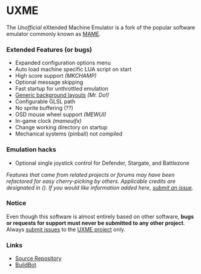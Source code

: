 # **UXME**

The *Unofficial* eXtended Machine Emulator is a fork of the popular software emulator commonly known as [MAME][mamedev].

### Extended Features (or bugs)

* Expanded configuration options menu
* Auto load machine specific LUA script on start
* High score support _(MKCHAMP)_
* Optional message skipping
* Fast startup for unthrottled emulation
* [Generic background layouts][mrdo] _(Mr. Do!)_
* Configurable GLSL path
* No sprite buffering (??)
* OSD mouse wheel support _(MEWUI)_
* In-game clock _(mameuifx)_
* Change working directory on startup
* Mechanical systems (pinball) not compiled

### Emulation hacks

* Optional single joystick control for Defender, Stargate, and Battlezone

*Features that came from related projects or forums may have been refactored for easy cherry-picking by others.*
*Applicable credits are designated in (). If you would like information added here, [submit an issue][issue].*

### Notice

Even though this software is almost entirely based on other software, **bugs or requests for support must never be submitted to any other project**. Always [submit issues][issue] to the [UXME project][repo] only.

### Links

* [Source Repository][repo]
* [BuildBot][build]

[repo]: https://github.com/h0tw1r3/uxme
[build]: https://build.zaplabs.com/bot/builders/
[issue]: https://github.com/h0tw1r3/uxme/issues
[mamedev]: http://mamedev.org/
[mewui]: http://dankan1890.github.io/mewui/
[mrdo]: http://mrdo.mameworld.info/mame_artwork_generic.php
[github]: https://github.com/
